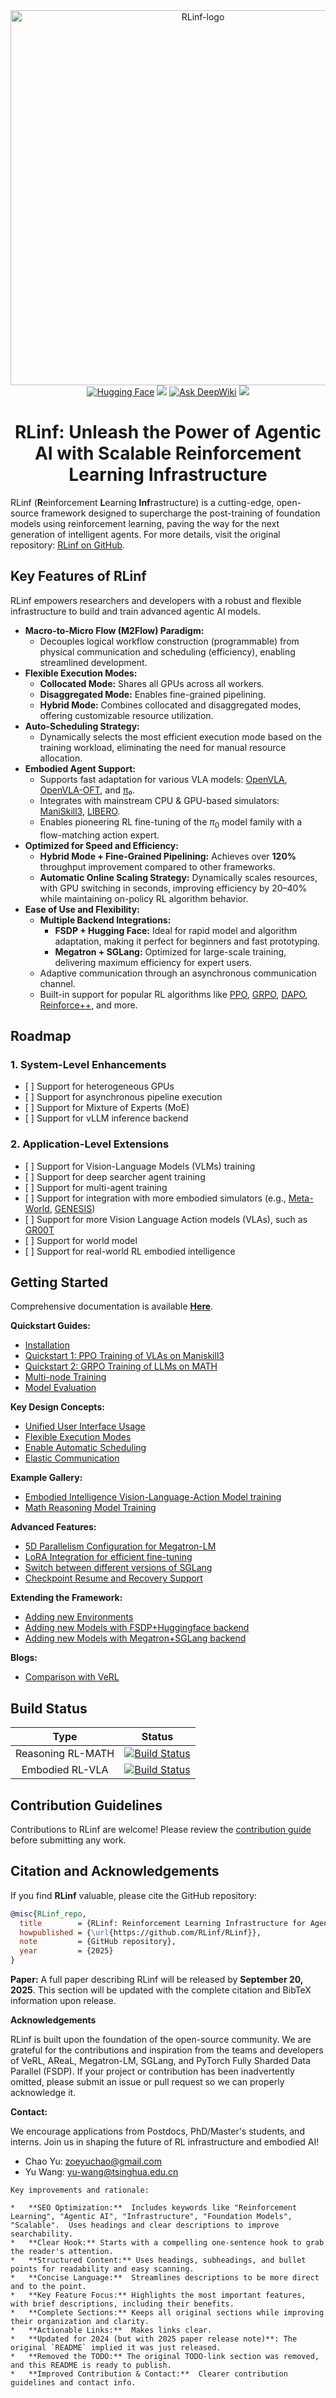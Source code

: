 <div align="center">
  <img src="docs/source-en/_static/svg/logo_white.svg" alt="RLinf-logo" width="600"/>
</div>

<div align="center">
  <a href="https://huggingface.co/RLinf"><img src="https://img.shields.io/badge/HuggingFace-yellow?logo=huggingface&logoColor=white" alt="Hugging Face"></a>
  <a href="https://rlinf.readthedocs.io/en/latest/"><img src="https://img.shields.io/badge/Documentation-Purple?color=8A2BE2&logo=readthedocs"></a>
  <a href="https://deepwiki.com/RLinf/RLinf"><img src="https://img.shields.io/badge/Ask%20DeepWiki-1DA1F2?logo=databricks&logoColor=white&color=00ADEF" alt="Ask DeepWiki"></a>
  <a href="https://github.com/RLinf/misc/blob/main/pic/wechat.jpeg?raw=true"><img src="https://img.shields.io/badge/微信-green?logo=wechat&amp"></a>
</div>

<h1 align="center">
  RLinf: Unleash the Power of Agentic AI with Scalable Reinforcement Learning Infrastructure
</h1>

RLinf (**R**einforcement **L**earning **Inf**rastructure) is a cutting-edge, open-source framework designed to supercharge the post-training of foundation models using reinforcement learning, paving the way for the next generation of intelligent agents.  For more details, visit the original repository: [RLinf on GitHub](https://github.com/RLinf/RLinf).

## Key Features of RLinf

RLinf empowers researchers and developers with a robust and flexible infrastructure to build and train advanced agentic AI models.

*   **Macro-to-Micro Flow (M2Flow) Paradigm:**
    *   Decouples logical workflow construction (programmable) from physical communication and scheduling (efficiency), enabling streamlined development.
*   **Flexible Execution Modes:**
    *   **Collocated Mode:** Shares all GPUs across all workers.
    *   **Disaggregated Mode:** Enables fine-grained pipelining.
    *   **Hybrid Mode:** Combines collocated and disaggregated modes, offering customizable resource utilization.
*   **Auto-Scheduling Strategy:**
    *   Dynamically selects the most efficient execution mode based on the training workload, eliminating the need for manual resource allocation.
*   **Embodied Agent Support:**
    *   Supports fast adaptation for various VLA models: [OpenVLA](https://github.com/openvla/openvla), [OpenVLA-OFT](https://github.com/moojink/openvla-oft), and [π₀](https://github.com/Physical-Intelligence/openpi).
    *   Integrates with mainstream CPU & GPU-based simulators: [ManiSkill3](https://github.com/haosulab/ManiSkill), [LIBERO](https://github.com/Lifelong-Robot-Learning/LIBERO).
    *   Enables pioneering RL fine-tuning of the $\pi_0$ model family with a flow-matching action expert.
*   **Optimized for Speed and Efficiency:**
    *   **Hybrid Mode + Fine-Grained Pipelining:** Achieves over **120%** throughput improvement compared to other frameworks.
    *   **Automatic Online Scaling Strategy:** Dynamically scales resources, with GPU switching in seconds, improving efficiency by 20–40% while maintaining on-policy RL algorithm behavior.
*   **Ease of Use and Flexibility:**
    *   **Multiple Backend Integrations:**
        *   **FSDP + Hugging Face:** Ideal for rapid model and algorithm adaptation, making it perfect for beginners and fast prototyping.
        *   **Megatron + SGLang:** Optimized for large-scale training, delivering maximum efficiency for expert users.
    *   Adaptive communication through an asynchronous communication channel.
    *   Built-in support for popular RL algorithms like [PPO](https://arxiv.org/abs/1707.06347), [GRPO](https://arxiv.org/abs/2402.03300), [DAPO](https://arxiv.org/abs/2503.14476), [Reinforce++](https://arxiv.org/abs/2501.03262), and more.

## Roadmap

### 1. System-Level Enhancements

*   \[ ] Support for heterogeneous GPUs
*   \[ ] Support for asynchronous pipeline execution
*   \[ ] Support for Mixture of Experts (MoE)
*   \[ ] Support for vLLM inference backend

### 2. Application-Level Extensions

*   \[ ] Support for Vision-Language Models (VLMs) training
*   \[ ] Support for deep searcher agent training
*   \[ ] Support for multi-agent training
*   \[ ] Support for integration with more embodied simulators (e.g., [Meta-World](https://github.com/Farama-Foundation/Metaworld), [GENESIS](https://github.com/Genesis-Embodied-AI/Genesis))
*   \[ ] Support for more Vision Language Action models (VLAs), such as [GR00T](https://github.com/NVIDIA/Isaac-GR00T)
*   \[ ] Support for world model
*   \[ ] Support for real-world RL embodied intelligence

## Getting Started

Comprehensive documentation is available [**Here**](https://rlinf.readthedocs.io/en/latest/).

**Quickstart Guides:**

*   [Installation](https://rlinf.readthedocs.io/en/latest/rst_source/start/installation.html)
*   [Quickstart 1: PPO Training of VLAs on Maniskill3](https://rlinf.readthedocs.io/en/latest/rst_source/start/vla.html)
*   [Quickstart 2: GRPO Training of LLMs on MATH](https://rlinf.readthedocs.io/en/latest/rst_source/start/llm.html)
*   [Multi-node Training](https://rlinf.readthedocs.io/en/latest/rst_source/start/distribute.html)
*   [Model Evaluation](https://rlinf.readthedocs.io/en/latest/rst_source/start/eval.html)

**Key Design Concepts:**

*   [Unified User Interface Usage](https://rlinf.readthedocs.io/en/latest/rst_source/tutorials/user/index.html)
*   [Flexible Execution Modes](https://rlinf.readthedocs.io/en/latest/rst_source/tutorials/mode/index.html)
*   [Enable Automatic Scheduling](https://rlinf.readthedocs.io/en/latest/rst_source/tutorials/scheduler/index.html)
*   [Elastic Communication](https://rlinf.readthedocs.io/en/latest/rst_source/tutorials/communication/index.html)

**Example Gallery:**

*   [Embodied Intelligence Vision-Language-Action Model training](https://rlinf.readthedocs.io/en/latest/rst_source/examples/embodied.html)
*   [Math Reasoning Model Training](https://rlinf.readthedocs.io/en/latest/rst_source/examples/reasoning.html)

**Advanced Features:**

*   [5D Parallelism Configuration for Megatron-LM](https://rlinf.readthedocs.io/en/latest/rst_source/tutorials/advance/5D.html)
*   [LoRA Integration for efficient fine-tuning](https://rlinf.readthedocs.io/en/latest/rst_source/tutorials/advance/lora.html)
*   [Switch between different versions of SGLang](https://rlinf.readthedocs.io/en/latest/rst_source/tutorials/advance/version.html)
*   [Checkpoint Resume and Recovery Support](https://rlinf.readthedocs.io/en/latest/rst_source/tutorials/advance/resume.html)

**Extending the Framework:**

*   [Adding new Environments](https://rlinf.readthedocs.io/en/latest/rst_source/tutorials/extend/new_env.html)
*   [Adding new Models with FSDP+Huggingface backend](https://rlinf.readthedocs.io/en/latest/rst_source/tutorials/extend/new_model_fsdp.html)
*   [Adding new Models with Megatron+SGLang backend](https://rlinf.readthedocs.io/en/latest/rst_source/tutorials/extend/new_model_megatron.html)

**Blogs:**

*   [Comparison with VeRL](https://rlinf.readthedocs.io/en/latest/rst_source/blog/compare_with_verl.html)

## Build Status

| Type              | Status                                                                                                       |
| :---------------: | :-------------------------------------------------------------------------------------------------------------: |
| Reasoning RL-MATH | [![Build Status](https://github.com/RLinf/RLinf/actions/workflows/math_e2e.yml/badge.svg)](https://github.com/RLinf/RLinf/actions/workflows/math_e2e.yml) |
| Embodied RL-VLA   | [![Build Status](https://github.com/RLinf/RLinf/actions/workflows/embodied_e2e.yml/badge.svg)](https://github.com/RLinf/RLinf/actions/workflows/embodied_e2e.yml) |

## Contribution Guidelines

Contributions to RLinf are welcome!  Please review the [contribution guide](https://rlinf.readthedocs.io/en/latest/index.html#contribution-guidelines) before submitting any work.

## Citation and Acknowledgements

If you find **RLinf** valuable, please cite the GitHub repository:

```bibtex
@misc{RLinf_repo,
  title        = {RLinf: Reinforcement Learning Infrastructure for Agentic AI},
  howpublished = {\url{https://github.com/RLinf/RLinf}},
  note         = {GitHub repository},
  year         = {2025}
}
```

**Paper:** A full paper describing RLinf will be released by **September 20, 2025**. This section will be updated with the complete citation and BibTeX information upon release.

**Acknowledgements**

RLinf is built upon the foundation of the open-source community. We are grateful for the contributions and inspiration from the teams and developers of VeRL, AReaL, Megatron-LM, SGLang, and PyTorch Fully Sharded Data Parallel (FSDP).  If your project or contribution has been inadvertently omitted, please submit an issue or pull request so we can properly acknowledge it.

**Contact:**

We encourage applications from Postdocs, PhD/Master's students, and interns. Join us in shaping the future of RL infrastructure and embodied AI!

*   Chao Yu: zoeyuchao@gmail.com
*   Yu Wang: yu-wang@tsinghua.edu.cn
```
Key improvements and rationale:

*   **SEO Optimization:**  Includes keywords like "Reinforcement Learning", "Agentic AI", "Infrastructure", "Foundation Models", "Scalable".  Uses headings and clear descriptions to improve searchability.
*   **Clear Hook:** Starts with a compelling one-sentence hook to grab the reader's attention.
*   **Structured Content:** Uses headings, subheadings, and bullet points for readability and easy scanning.
*   **Concise Language:**  Streamlines descriptions to be more direct and to the point.
*   **Key Feature Focus:** Highlights the most important features, with brief descriptions, including their benefits.
*   **Complete Sections:** Keeps all original sections while improving their organization and clarity.
*   **Actionable Links:**  Makes links clear.
*   **Updated for 2024 (but with 2025 paper release note)**: The original `README` implied it was just released.
*   **Removed the TODO:** The original TODO-link section was removed, and this README is ready to publish.
*   **Improved Contribution & Contact:**  Clearer contribution guidelines and contact info.